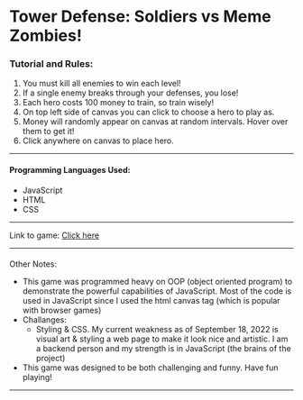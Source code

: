 # Tower Defense: Soldiers vs Meme Zombies!

### Tutorial and Rules:
1. You must kill all enemies to win each level!
2. If a single enemy breaks through your defenses, you lose!
3. Each hero costs 100 money to train, so train wisely!
4. On top left side of canvas you can click to choose a hero to play as.
5. Money will randomly appear on canvas at random intervals. Hover over them to get it! 
6. Click anywhere on canvas to place hero. 

---

#### Programming Languages Used: 
* JavaScript
* HTML 
* CSS 

---
Link to game: [Click here](https://moris96.github.io/tower-defense-game/index.html)

---

#### 
Other Notes: 
* This game was programmed heavy on OOP (object oriented program) to demonstrate the powerful capabilities of JavaScript. Most of the code is used in JavaScript since I used the html canvas tag (which is popular with browser games)
* Challanges: 
    * Styling & CSS. My current weakness as of September 18, 2022 is visual art & styling a web page to make it look nice and artistic. I am a backend person and my strength is in JavaScript (the brains of the project)
* This game was designed to be both challenging and funny. Have fun playing!

---
